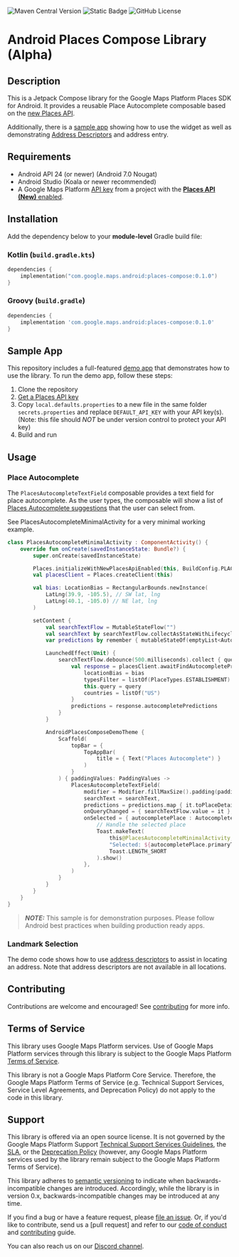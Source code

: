 ![Maven Central Version](https://img.shields.io/maven-central/v/com.google.maps.android/places-compose)
![Static Badge](https://img.shields.io/badge/release-alpha-orange) ![GitHub License](https://img.shields.io/github/license/googlemaps/android-places-compose)


# Android Places Compose Library (Alpha)

## Description

This is a Jetpack Compose library for the Google Maps Platform Places SDK for Android. It provides a
reusable Place Autocomplete composable based on the [new Places API](https://mapsplatform.google.com/resources/blog/the-next-generation-of-autocomplete-is-now-generally-available/).  

Additionally, there is a [sample app](https://github.com/googlemaps/android-places-compose/tree/main/places-compose-demo) showing how to use the widget as well as demonstrating 
[Address Descriptors](https://developers.google.com/maps/documentation/geocoding/address-descriptors/requests-address-descriptors)
and address entry.

## Requirements

* Android API 24 (or newer) (Android 7.0 Nougat)  
* Android Studio (Koala or newer recommended)
* A Google Maps Platform [API key](https://developers.google.com/maps/documentation/places/android-sdk/get-api-key) from a project with the [**Places API (New)** enabled](https://developers.google.com/maps/documentation/places/android-sdk/cloud-setup#enabling-apis).

## Installation

Add the dependency below to your **module-level** Gradle build file:

### Kotlin (`build.gradle.kts`)

```kotlin
dependencies {
    implementation("com.google.maps.android:places-compose:0.1.0")
}
```

### Groovy (`build.gradle`)

```groovy
dependencies {
    implementation 'com.google.maps.android:places-compose:0.1.0'
}
```

## Sample App

This repository includes a full-featured [demo app](https://github.com/googlemaps/android-places-compose/tree/main/places-compose-demo) that demonstrates how to use the library. To run the demo app, follow these steps:

1. Clone the repository
2. [Get a Places API key][api-key]
3. Copy `local.defaults.properties` to a new file in the same folder `secrets.properties` and replace `DEFAULT_API_KEY` with your API key(s). (Note: this file should *NOT* be
   under version control to protect your API key)
4. Build and run

## Usage

### Place Autocomplete

The `PlacesAutocompleteTextField` composable provides a text field for place autocomplete. As the
user types, the composable will show a list of 
[Places Autocomplete suggestions](https://developers.google.com/maps/documentation/places/android-sdk/place-autocomplete)
that the user can select from.

See PlacesAutocompleteMinimalActivity for a very minimal working example.

```Kotlin
class PlacesAutocompleteMinimalActivity : ComponentActivity() {
    override fun onCreate(savedInstanceState: Bundle?) {
        super.onCreate(savedInstanceState)

        Places.initializeWithNewPlacesApiEnabled(this, BuildConfig.PLACES_API_KEY)
        val placesClient = Places.createClient(this)

        val bias: LocationBias = RectangularBounds.newInstance(
            LatLng(39.9, -105.5), // SW lat, lng
            LatLng(40.1, -105.0) // NE lat, lng
        )

        setContent {
            val searchTextFlow = MutableStateFlow("")
            val searchText by searchTextFlow.collectAsStateWithLifecycle()
            var predictions by remember { mutableStateOf(emptyList<AutocompletePrediction>()) }

            LaunchedEffect(Unit) {
                searchTextFlow.debounce(500.milliseconds).collect { query : String ->
                    val response = placesClient.awaitFindAutocompletePredictions {
                        locationBias = bias
                        typesFilter = listOf(PlaceTypes.ESTABLISHMENT)
                        this.query = query
                        countries = listOf("US")
                    }
                    predictions = response.autocompletePredictions
                }
            }

            AndroidPlacesComposeDemoTheme {
                Scaffold(
                    topBar = {
                        TopAppBar(
                            title = { Text("Places Autocomplete") }
                        )
                    }
                ) { paddingValues: PaddingValues ->
                    PlacesAutocompleteTextField(
                        modifier = Modifier.fillMaxSize().padding(paddingValues),
                        searchText = searchText,
                        predictions = predictions.map { it.toPlaceDetails() },
                        onQueryChanged = { searchTextFlow.value = it },
                        onSelected = { autocompletePlace : AutocompletePlace ->
                            // Handle the selected place
                            Toast.makeText(
                                this@PlacesAutocompleteMinimalActivity,
                                "Selected: ${autocompletePlace.primaryText}",
                                Toast.LENGTH_SHORT
                            ).show()
                        },
                    )
                }
            }
        }
    }
}
```

> **_NOTE:_**  This sample is for demonstration purposes.  Please follow Android best practices when
> building production ready apps. 

### Landmark Selection

The demo code shows how to use [address descriptors](https://developers.google.com/maps/documentation/geocoding/address-descriptors/requests-address-descriptors)
to assist in locating an address.  Note that address descriptors are not available in all locations.

## Contributing

Contributions are welcome and encouraged\! See [contributing] for more info.

## Terms of Service

This library uses Google Maps Platform services. Use of Google Maps Platform services through this library is subject to the Google Maps Platform [Terms of Service](https://cloud.google.com/maps-platform/terms).

This library is not a Google Maps Platform Core Service. Therefore, the Google Maps Platform Terms of Service (e.g. Technical Support Services, Service Level Agreements, and Deprecation Policy) do not apply to the code in this library.

## Support

This library is offered via an open source license. It is not governed by the Google Maps Platform Support [Technical Support Services Guidelines](https://cloud.google.com/maps-platform/terms/tssg), the [SLA](https://cloud.google.com/maps-platform/terms/sla), or the [Deprecation Policy](https://cloud.google.com/maps-platform/terms) (however, any Google Maps Platform services used by the library remain subject to the Google Maps Platform Terms of Service).

This library adheres to [semantic versioning](https://semver.org/) to indicate when backwards-incompatible changes are introduced. Accordingly, while the library is in version 0.x, backwards-incompatible changes may be introduced at any time.

If you find a bug or have a feature request, please [file an issue].
Or, if you'd like to contribute, send us a [pull request] and refer to our [code of conduct] and [contributing] guide.

You can also reach us on our [Discord channel].

[api-key]: https://developers.google.com/places/android-sdk/get-api-key
[Discord channel]: https://discord.gg/hYsWbmk
[code of conduct]: CODE_OF_CONDUCT.md
[file an issue]: https://github.com/googlemaps/android-places-compose/issues/new/choose
[code of conduct]: CODE_OF_CONDUCT.md
[contributing]: CONTRIBUTING.md
